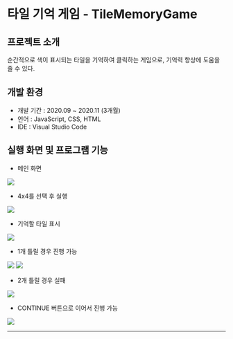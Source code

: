 # 타일 기억 게임 - TileMemoryGame

## 프로젝트 소개
순간적으로 색이 표시되는 타일을 기억하여 클릭하는 게임으로, 기억력 향상에 도움을 줄 수 있다.

## 개발 환경
+ 개발 기간 : 2020.09 ~ 2020.11 (3개월)
+ 언어 : JavaScript, CSS, HTML
+ IDE : Visual Studio Code



## 실행 화면 및 프로그램 기능
+ 메인 화면
<img src="https://user-images.githubusercontent.com/50476562/168249204-38f8c001-8868-4e98-a074-3e461d30d61d.png"/>

+ 4x4를 선택 후 실행
<img src="https://user-images.githubusercontent.com/50476562/168249212-b286263e-3aa3-4326-9239-4da96fdef8c9.png"/>

+ 기억할 타일 표시
<img src="https://user-images.githubusercontent.com/50476562/168249214-de57f85b-518d-4685-9ba9-8772bf68b31c.png"/>

+ 1개 틀릴 경우 진행 가능
<div>
  <img src="https://user-images.githubusercontent.com/50476562/168249216-7e1d5c71-1943-4877-a49d-86532ccd5108.png"/>
  <img src="https://user-images.githubusercontent.com/50476562/168249219-97f4efd9-c69b-4263-bd4f-24a5d62c0ba9.png"/>
</div>

+ 2개 틀릴 경우 실패
<img src="https://user-images.githubusercontent.com/50476562/168249221-3b14478e-9ab1-400b-b9a0-27a54d454aac.png"/>

+ CONTINUE 버튼으로 이어서 진행 가능
<img src="https://user-images.githubusercontent.com/50476562/168249224-92e8aa16-1eda-4ec6-84c5-43841933c9e9.png"/>

---
